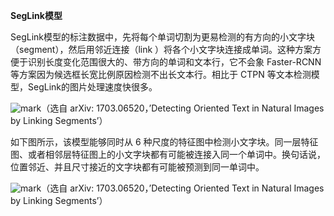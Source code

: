 

**SegLink模型**

SegLink模型的标注数据中，先将每个单词切割为更易检测的有方向的小文字块（segment），然后用邻近连接（link ）将各个小文字块连接成单词。这种方案方便于识别长度变化范围很大的、带方向的单词和文本行，它不会象 Faster-RCNN等方案因为候选框长宽比例原因检测不出长文本行。相比于 CTPN 等文本检测模型，SegLink的图片处理速度快很多。

![mark](http://images.iterate.site/blog/image/20190729/XpVrFoSVDxJd.png?imageslim)（选自 arXiv: 1703.06520，’Detecting Oriented Text in Natural Images by Linking Segments’）

如下图所示，该模型能够同时从 6 种尺度的特征图中检测小文字块。同一层特征图、或者相邻层特征图上的小文字块都有可能被连接入同一个单词中。换句话说，位置邻近、并且尺寸接近的文字块都有可能被预测到同一单词中。

![mark](http://images.iterate.site/blog/image/20190729/3a2EmIdc3Bhd.png?imageslim)（选自 arXiv: 1703.06520，’Detecting Oriented Text in Natural Images by Linking Segments’）
